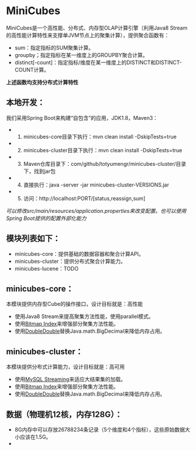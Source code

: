 MiniCubes
=========

MiniCubes是一个高性能、分布式、内存型OLAP计算引擎（利用Java8 Stream的高性能计算特性来支撑单JVM节点上的聚集计算），提供聚合函数有：
* sum：指定指标的SUM聚集计算。
* groupby；指定指标在某一维度上的GROUPBY聚合计算。
* distinct[-count]：指定指标/维度在某一维度上的DISTINCT和DISTINCT-COUNT计算。

**上述函数均支持分布式计算特性**

## 本地开发：
我们采用Spring Boot来构建“自包含”的应用，JDK1.8，Maven3：
* 1. minicubes-core目录下执行：mvn clean install -DskipTests=true
* 2. minicubes-cluster目录下执行：mvn clean install -DskipTests=true
* 3. Maven仓库目录下：com/github/totyumengr/minicubes-cluster/目录下，找到jar包
* 4. 直接执行：java -server -jar minicubes-cluster-VERSIONS.jar
* 5. 访问：http://localhost:PORT/[status,reassign,sum]

*可以修改src/main/resources/application.properties来改变配置。也可以使用Spring Boot提供的配置外部化能力*

## 模块列表如下：
* minicubes-core：提供基础的数据容器和聚合计算API。
* minicubes-cluster：提供分布式聚合计算能力。
* minicubes-lucene：TODO

## minicubes-core：
本模块提供内存型Cube的操作接口，设计目标就是：高性能
* 使用Java8 Stream来提高聚集方法性能，使用parallel模式。
* 使用[Bitmap Index](https://github.com/lemire/RoaringBitmap "compressed bitset")来增强部分聚集方法性能。
* 使用[DoubleDouble](http://tsusiatsoftware.net/dd/main.html "DoubleDouble")替换Java.math.BigDecimal来降低内存占用。

## minicubes-cluster：
本模块提供分布式计算能力，设计目标就是：高可用
* 使用[MySQL Streaming](http://dev.mysql.com/doc/connector-j/en/connector-j-reference-implementation-notes.html "MySQL Streaming")来适应大结果集的加载。
* 使用[Bitmap Index](https://github.com/lemire/RoaringBitmap "compressed bitset")来增强部分聚集方法性能。
* 使用[DoubleDouble](http://tsusiatsoftware.net/dd/main.html "DoubleDouble")替换Java.math.BigDecimal来降低内存占用。

## 数据（物理机12核，内存128G）：
* 8G内存中可以存放26788234条记录（5个维度和4个指标），这些原始数据大小应该在1.5G。
* 